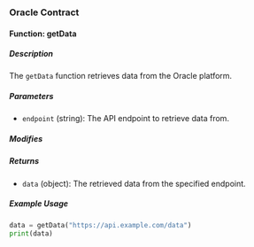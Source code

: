 <!-- Docs example -->

### Oracle Contract

#### Function: getData

##### Description

The `getData` function retrieves data from the Oracle platform.

##### Parameters

- `endpoint` (string): The API endpoint to retrieve data from.

##### Modifies

##### Returns

- `data` (object): The retrieved data from the specified endpoint.

##### Example Usage

```python
data = getData("https://api.example.com/data")
print(data)
```
